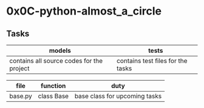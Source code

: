 # 0x0C-python-almost_a_circle


## Tasks

| models | tests |
| ------ | ----- |
| contains all source codes for the project | contains test files for the tasks |


| file | function | duty |
| ---- | -------- | ---- |
| base.py | class Base | base class for upcoming tasks |